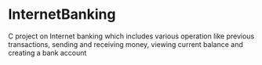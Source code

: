 # InternetBanking
C project on Internet banking which includes various operation like previous transactions, sending and receiving money, viewing current balance and creating a bank account 
